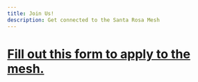 ```yaml
---
title: Join Us!
description: Get connected to the Santa Rosa Mesh
---
```

# [Fill out this form to apply to the mesh.](https://forms.gle/EQTvCs7uivc8Sr7r7)
